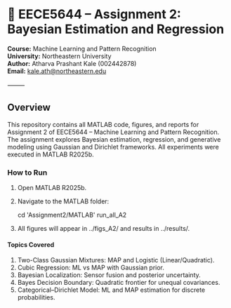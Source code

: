 # 🧠 EECE5644 – Assignment 2: Bayesian Estimation and Regression

**Course:** Machine Learning and Pattern Recognition  
**University:** Northeastern University  
**Author:** Atharva Prashant Kale (002442878)  
**Email:** kale.ath@northeastern.edu  

⸻

## Overview

This repository contains all MATLAB code, figures, and reports for Assignment 2 of EECE5644 – Machine Learning and Pattern Recognition.
The assignment explores Bayesian estimation, regression, and generative modeling using Gaussian and Dirichlet frameworks.
All experiments were executed in MATLAB R2025b.

### How to Run
1.	Open MATLAB R2025b.
2.	Navigate to the MATLAB folder:

    cd 'Assignment2/MATLAB'
    run_all_A2

3.	All figures will appear in ../figs_A2/ and results in ../results/.

#### Topics Covered
1.	Two-Class Gaussian Mixtures: MAP and Logistic (Linear/Quadratic).
2.	Cubic Regression: ML vs MAP with Gaussian prior.
3.	Bayesian Localization: Sensor fusion and posterior uncertainty.
4.	Bayes Decision Boundary: Quadratic frontier for unequal covariances.
5.	Categorical–Dirichlet Model: ML and MAP estimation for discrete probabilities.
